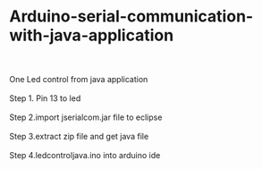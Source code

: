 # Arduino-serial-communication-with-java-application
<br><br>One Led control from java application
<br><br>Step 1. Pin 13 to led
<br><br>Step 2.import jserialcom.jar file to eclipse
<br><br>Step 3.extract zip file and get java file
<br><br>Step 4.ledcontroljava.ino into arduino ide
